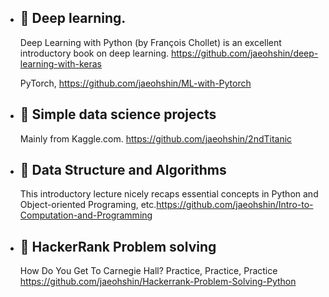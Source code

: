 - 🌱 Deep learning.
  - 
  Deep Learning with Python (by François Chollet) is an excellent introductory book on deep learning.
https://github.com/jaeohshin/deep-learning-with-keras

  PyTorch, https://github.com/jaeohshin/ML-with-Pytorch
  
- 🌱 Simple data science projects 
  -
  Mainly from Kaggle.com. https://github.com/jaeohshin/2ndTitanic



- 🌱 Data Structure and Algorithms
  - 
  This introductory lecture nicely recaps essential concepts in Python and Object-oriented Programing, etc.https://github.com/jaeohshin/Intro-to-Computation-and-Programming



- 🌱 HackerRank Problem solving
  - 
  How Do You Get To Carnegie Hall? Practice, Practice, Practice
  https://github.com/jaeohshin/Hackerrank-Problem-Solving-Python




 
<!---
jaeohshin/jaeohshin is a ✨ special ✨ repository because its `README.md` (this file) appears on your GitHub profile.
You can click the Preview link to take a look at your changes.
--->
